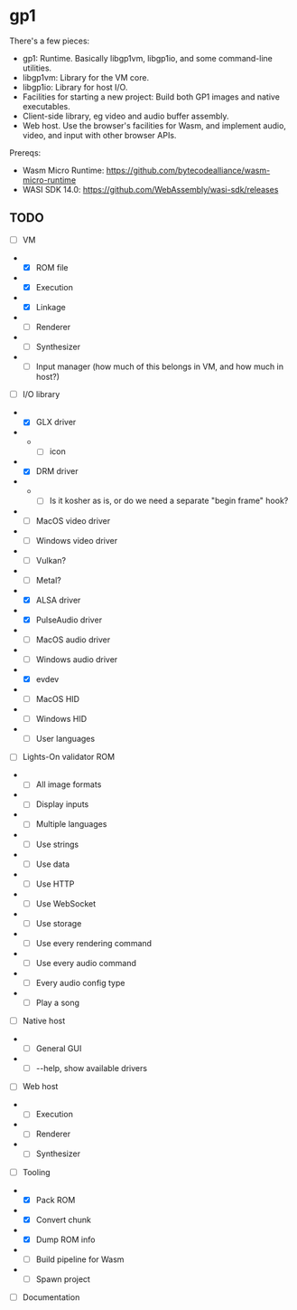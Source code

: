 # gp1

There's a few pieces:
- gp1: Runtime. Basically libgp1vm, libgp1io, and some command-line utilities.
- libgp1vm: Library for the VM core.
- libgp1io: Library for host I/O.
- Facilities for starting a new project: Build both GP1 images and native executables.
- Client-side library, eg video and audio buffer assembly.
- Web host. Use the browser's facilities for Wasm, and implement audio, video, and input with other browser APIs.

Prereqs:
- Wasm Micro Runtime: https://github.com/bytecodealliance/wasm-micro-runtime
- WASI SDK 14.0: https://github.com/WebAssembly/wasi-sdk/releases

## TODO

- [ ] VM
- - [x] ROM file
- - [x] Execution
- - [x] Linkage
- - [ ] Renderer
- - [ ] Synthesizer
- - [ ] Input manager (how much of this belongs in VM, and how much in host?)
- [ ] I/O library
- - [x] GLX driver
- - - [ ] icon
- - [x] DRM driver
- - - [ ] Is it kosher as is, or do we need a separate "begin frame" hook?
- - [ ] MacOS video driver
- - [ ] Windows video driver
- - [ ] Vulkan?
- - [ ] Metal?
- - [x] ALSA driver
- - [x] PulseAudio driver
- - [ ] MacOS audio driver
- - [ ] Windows audio driver
- - [x] evdev
- - [ ] MacOS HID
- - [ ] Windows HID
- - [ ] User languages
- [ ] Lights-On validator ROM
- - [ ] All image formats
- - [ ] Display inputs
- - [ ] Multiple languages
- - [ ] Use strings
- - [ ] Use data
- - [ ] Use HTTP
- - [ ] Use WebSocket
- - [ ] Use storage
- - [ ] Use every rendering command
- - [ ] Use every audio command
- - [ ] Every audio config type
- - [ ] Play a song
- [ ] Native host
- - [ ] General GUI
- - [ ] --help, show available drivers
- [ ] Web host
- - [ ] Execution
- - [ ] Renderer
- - [ ] Synthesizer
- [ ] Tooling
- - [x] Pack ROM
- - [x] Convert chunk
- - [x] Dump ROM info
- - [ ] Build pipeline for Wasm
- - [ ] Spawn project
- [ ] Documentation
